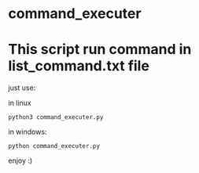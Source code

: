 # command_executer

# This script run command in list_command.txt file


just use:

in linux
```
python3 command_executer.py
```

in windows:
```
python command_executer.py
```

enjoy :)
